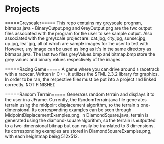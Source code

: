 # Projects

=====Greyscaler=====
This repo contains my greyscale program, bitmaps.java - BinaryOutput.png and GreyOutput.png are the two output files associated with the program for the user to see sample output.  Also associated with the greyscale project are: cat.jpg, city.jpg, sunset.jpg, up.jpg, leaf.jpg, all of which are sample images for the user to test with.  However, any image can be used as long as it's in the same directory as bitmaps.java. The last two files greyValues.bmp and bitmap.bmp store the grey values and binary values respectively of the images.

=====Racing Game=====
A game where you can drive around a racetrack with a racecar.  Written in C++, it utilizes the SFML 2.3.2 library for graphics.  In order to be ran, the respective files must be put into a project and linked correctly. NOT FINISHED

=====Random Terrain=====
Generates random terrain and displays it to the user in a JFrame.  Currently, the RandomTerrain.java file generates terrain using the midpoint displacement algorithm, so the terrain is one-dimensional. Its corresponding examples can be seen through MidpointDisplacementExamples.png.  In DiamondSquare.java, terrain is generated using the diamond-square algorithm, so the terrain is outputted to a two-dimensional bitmap but can easily be translated to 3 dimensions.  Its corresponding examples are stored in DiamondSquareExamples.png, with each heightmap being 512x512.
